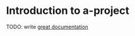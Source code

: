 # Introduction to a-project

TODO: write [great documentation](http://jacobian.org/writing/great-documentation/what-to-write/)
